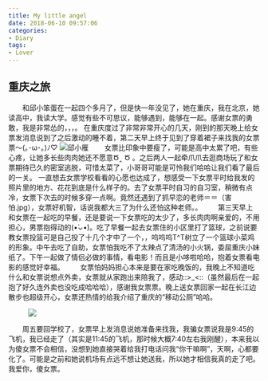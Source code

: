 ```yaml
---
title: My little angel
date: 2018-06-10 09:57:06
categories:
- Diary
tags:
- Lover
---
```

## 重庆之旅
　　和邱小笨蛋在一起四个多月了，但是快一年没见了，她在重庆，我在北京，她读高中，我读大学。感觉有些不可思议，能够遇到，能够在一起。感谢女票的勇敢，我是非常怂的，，，。
在重庆度过了非常非常开心的几天，刚到的那天晚上给女票发消息说到了之后激动的睡不着，第二天早上终于见到了穿着裙子来找我的女票票～(｡･ω･｡)ﾉ♡
![邱小雁](/qxy1.jpg)
　　女票比印象中要瘦了，可能是高中太累了吧，有些心疼，让她多长些肉肉她还不愿意Ծ‸ Ծ 。之后两人一起牵爪爪去逛商场玩了和女票期待已久的密室逃脱，可惜太菜了，小哥哥可能是可怜我们哈哈让我们看了最后的一关。
一直想去女票学校看看的心愿也达成了，想感受一下女票平时给我发的照片里的地方、花花到底是什么样子的。去了女票平时自习的自习室，稍微有点冷，女票下次去的时候多穿一点啊。竟然还遇到了抓早恋的老师＝＝（害怕.jpg），女票好机智，话说我都大三了为什么还怕这种老师。。
　　第三天早上和女票在一起吃的早餐，还是要说一下女票吃的太少了，多长肉肉啊亲爱的，不用担心，男票抱得动的(•̀⌄•́)。吃了早餐一起去女票住的小区里打了篮球，之前说要教女票投篮可是自己投了十几个才中了一个，，呜呜呜T^T树立了一个篮球小菜鸡的形象。中午去吃了自助，女票怕我吃不了太辣点了清汤的小火锅，委屈重庆小妹纸了。下午一起做了情侣必做的事情，看电影！而且是小哆啦哈哈，抱着女票看电影的感觉好幸福。
　　女票怕妈妈担心本来是要在家吃晚饭的，我晚上不知道吃什么和女票说想点外卖，女票就从家跑出来陪我了，感动::>_<::（虽然最后在一起抱了好久连外卖也没吃成哈哈哈），感谢我女票票。晚上送女票回家一起在长江边散步也超级开心，女票还热情的给我介绍了重庆的“移动公厕”哈哈。
<figure class="half">
    <img src="{{site.url}}/blog/source/_posts/My-little-angel/moon1.jpg></a>
    <img src="{{site.url}}/blog/source/_posts/My-little-angel/together1.jpg></a>
</figure>
　　周五要回学校了，女票早上发消息说她准备来找我，我骗女票说我是9:45的飞机，我已经走了（其实是11:45的飞机，那时候大概7:40左右我刚醒），本来我以为傻女票不会相信，没想到她直接哭着给我打电话问我“你干嘛啊”，天啊，心都要化了。可能是之前和她说机场有点远不想让她送我，所以她才相信我真的走了吧。我爱你，傻女票。
